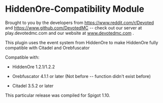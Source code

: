 # HiddenOre-Compatibility Module

Brought to you by the developers from https://www.reddit.com/r/Devoted and https://www.github.com/DevotedMC -- check out our server at play.devotedmc.com and our website at www.devotedmc.com .

This plugin uses the event system from HiddenOre to make HiddenOre fully compatible with Citadel and Orebfuscator

Compatible with:

* HiddenOre 1.2.1/1.2.2

* Orebfuscator 4.1.1 or later (Not before -- function didn't exist before)

* Citadel 3.5.2 or later

This particular release was compiled for Spigot 1.10. 
